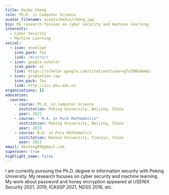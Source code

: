 ```yaml
---
title: Haibo Cheng
role: Ph.D. in Computer Science
avatar_filename: assets/media/cheng.jpg
bio: My research focuses on cyber security and machine learning.
interests:
  - Cyber Security
  - Machine Learning
social:
  - icon: envelope
    icon_pack: fas
    link: /#contact
  - icon: google-scholar
    icon_pack: ai
    link: https://scholar.google.com/citations?user=gTufDBEAAAAJ
  - icon: graduation-cap
    icon_pack: fas
    link: http://ics.pku.edu.cn
organizations: []
education:
  courses:
    - course: Ph.D. in Computer Science
      institution: Peking University, Beijing, China
      year: 2021
    - course: " M.A. in Pure Mathematics"
      institution: Peking University, Beijing, China
      year: 2015
    - course: B.A. in Pure Mathematics
      institution: Nankai University, Tianjin, China
      year: 2011
email: hbcheng89@gmail.com
superuser: true
highlight_name: false
---
```

I am currently pursuing the Ph.D. degree in information security with Peking University. My research focuses on cyber security and machine learning. My work about password and honey encryption appeared at USENIX Security 2021, 2019, ICASSP 2021, NDSS 2018, etc.